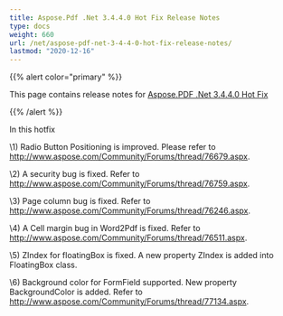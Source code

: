 ```yaml
---
title: Aspose.Pdf .Net 3.4.4.0 Hot Fix Release Notes
type: docs
weight: 660
url: /net/aspose-pdf-net-3-4-4-0-hot-fix-release-notes/
lastmod: "2020-12-16"
---
```


{{% alert color="primary" %}} 

This page contains release notes for [Aspose.PDF .Net 3.4.4.0 Hot Fix](http://www.aspose.com/downloads/pdf/net/new-releases/aspose.pdf-.net-3.4.4.0-hot-fix/)

{{% /alert %}} 

In this hotfix 

\1) Radio Button Positioning is improved. Please refer to <http://www.aspose.com/Community/Forums/thread/76679.aspx>. 

\2) A security bug is fixed. Refer to <http://www.aspose.com/Community/Forums/thread/76759.aspx>. 

\3) Page column bug is fixed. Refer to <http://www.aspose.com/Community/Forums/thread/76246.aspx>. 

\4) A Cell margin bug in Word2Pdf is fixed. Refer to <http://www.aspose.com/Community/Forums/thread/76511.aspx>. 

\5) ZIndex for floatingBox is fixed. A new property ZIndex is added into FloatingBox class. 

\6) Background color for FormField supported. New property BackgroundColor is added. Refer to <http://www.aspose.com/Community/Forums/thread/77134.aspx>.
